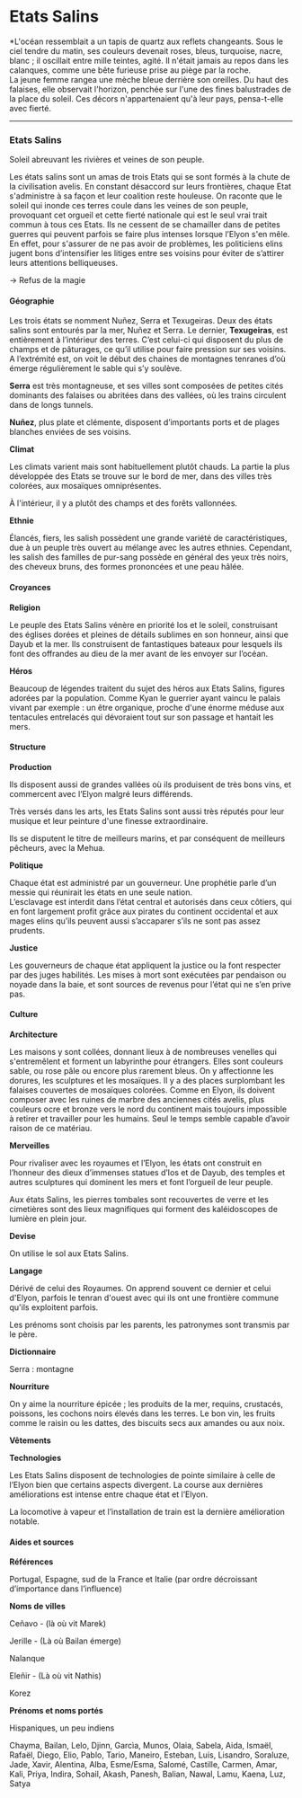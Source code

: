 # Etats Salins

\*L'océan ressemblait a un tapis de quartz aux reflets changeants. Sous le ciel tendre du matin, ses couleurs devenait roses, bleus, turquoise, nacre, blanc ; il oscillait entre mille teintes, agité. Il n'était jamais au repos dans les calanques, comme une bête furieuse prise au piège par la roche.\
La jeune femme rangea une mèche bleue derrière son oreilles. Du haut des falaises, elle observait l'horizon, penchée sur l'une des fines balustrades de la place du soleil. Ces décors n'appartenaient qu'à leur pays, pensa-t-elle avec fierté.

***

### Etats Salins

Soleil abreuvant les rivières et veines de son peuple.

Les états salins sont un amas de trois Etats qui se sont formés à la chute de la civilisation avelis. En constant désaccord sur leurs frontières, chaque Etat s'administre à sa façon et leur coalition reste houleuse. On raconte que le soleil qui inonde ces terres coule dans les veines de son peuple, provoquant cet orgueil et cette fierté nationale qui est le seul vrai trait commun à tous ces Etats. Ils ne cessent de se chamailler dans de petites guerres qui peuvent parfois se faire plus intenses lorsque l’Elyon s'en mêle. En effet, pour s'assurer de ne pas avoir de problèmes, les politiciens elins jugent bons d’intensifier les litiges entre ses voisins pour éviter de s’attirer leurs attentions belliqueuses.

-> Refus de la magie

#### Géographie

Les trois états se nomment Nuñez, Serra et Texugeiras. Deux des états salins sont entourés par la mer, Nuñez et Serra. Le dernier, **Texugeiras**, est entièrement à l’intérieur des terres. C’est celui-ci qui disposent du plus de champs et de pâturages, ce qu’il utilise pour faire pression sur ses voisins. A l’extrémité est, on voit le début des chaines de montagnes tenranes d’où émerge régulièrement le sable qui s’y soulève.

**Serra** est très montagneuse, et ses villes sont composées de petites cités dominants des falaises ou abritées dans des vallées, où les trains circulent dans de longs tunnels.

**Nuñez**, plus plate et clémente, disposent d’importants ports et de plages blanches enviées de ses voisins.

**Climat**

Les climats varient mais sont habituellement plutôt chauds. La partie la plus développée des Etats se trouve sur le bord de mer, dans des villes très colorées, aux mosaïques omniprésentes.

À l'intérieur, il y a plutôt des champs et des forêts vallonnées.

**Ethnie**

Élancés, fiers, les salish possèdent une grande variété de caractéristiques, due à un peuple très ouvert au mélange avec les autres ethnies. Cependant, les salish des familles de pur-sang possède en général des yeux très noirs, des cheveux bruns, des formes prononcées et une peau hâlée.

#### Croyances

**Religion**

Le peuple des Etats Salins vénère en priorité Ios et le soleil, construisant des églises dorées et pleines de détails sublimes en son honneur, ainsi que Dayub et la mer. Ils construisent de fantastiques bateaux pour lesquels ils font des offrandes au dieu de la mer avant de les envoyer sur l’océan.

**Héros**

Beaucoup de légendes traitent du sujet des héros aux Etats Salins, figures adorées par la population. Comme Kyan le guerrier ayant vaincu le palais vivant par exemple : un être organique, proche d'une énorme méduse aux tentacules entrelacés qui dévoraient tout sur son passage et hantait les mers.

#### Structure

**Production**

Ils disposent aussi de grandes vallées où ils produisent de très bons vins, et commercent avec l’Elyon malgré leurs différends.

Très versés dans les arts, les Etats Salins sont aussi très réputés pour leur musique et leur peinture d'une finesse extraordinaire.

Ils se disputent le titre de meilleurs marins, et par conséquent de meilleurs pêcheurs, avec la Mehua.

**Politique**

Chaque état est administré par un gouverneur. Une prophétie parle d’un messie qui réunirait les états en une seule nation.\
L’esclavage est interdit dans l’état central et autorisés dans ceux côtiers, qui en font largement profit grâce aux pirates du continent occidental et aux mages elins qu’ils peuvent aussi s’accaparer s’ils ne sont pas assez prudents.

**Justice**

Les gouverneurs de chaque état appliquent la justice ou la font respecter par des juges habilités. Les mises à mort sont exécutées par pendaison ou noyade dans la baie, et sont sources de revenus pour l’état qui ne s’en prive pas.

#### Culture

**Architecture**

Les maisons y sont collées, donnant lieux à de nombreuses venelles qui s'entremêlent et forment un labyrinthe pour étrangers. Elles sont couleurs sable, ou rose pâle ou encore plus rarement bleus. On y affectionne les dorures, les sculptures et les mosaïques. Il y a des places surplombant les falaises couvertes de mosaïques colorées. Comme en Elyon, ils doivent composer avec les ruines de marbre des anciennes cités avelis, plus couleurs ocre et bronze vers le nord du continent mais toujours impossible à retirer et travailler pour les humains. Seul le temps semble capable d’avoir raison de ce matériau.

**Merveilles**

Pour rivaliser avec les royaumes et l’Elyon, les états ont construit en l’honneur des dieux d’immenses statues d’Ios et de Dayub, des temples et autres sculptures qui dominent les mers et font l’orgueil de leur peuple.

Aux états Salins, les pierres tombales sont recouvertes de verre et les cimetières sont des lieux magnifiques qui forment des kaléidoscopes de lumière en plein jour.

**Devise**

On utilise le sol aux Etats Salins.

**Langage**

Dérivé de celui des Royaumes. On apprend souvent ce dernier et celui d'Elyon, parfois le tenran d'ouest avec qui ils ont une frontière commune qu'ils exploitent parfois.

Les prénoms sont choisis par les parents, les patronymes sont transmis par le père.

**Dictionnaire**

Serra : montagne

**Nourriture**

On y aime la nourriture épicée ; les produits de la mer, requins, crustacés, poissons, les cochons noirs élevés dans les terres. Le bon vin, les fruits comme le raisin ou les dattes, des biscuits secs aux amandes ou aux noix.

**Vêtements**&#x20;

**Technologies**

Les Etats Salins disposent de technologies de pointe similaire à celle de l’Elyon bien que certains aspects divergent. La course aux dernières améliorations est intense entre chaque état et l’Elyon.

La locomotive à vapeur et l’installation de train est la dernière amélioration notable.

#### Aides et sources

**Références**

Portugal, Espagne, sud de la France et Italie (par ordre décroissant d’importance dans l’influence)

**Noms de villes**

Ceñavo - (là où vit Marek)

Jerille - (Là où Bailan émerge)

Nalanque

Eleñir - (Là où vit Nathis)

Korez

**Prénoms et noms portés**

Hispaniques, un peu indiens

Chayma, Bailan, Lelo, Djinn, Garcìa, Munos, Olaia, Sabela, Aida, Ismaël, Rafaël, Diego, Elio, Pablo, Tario, Maneiro, Esteban, Luis, Lisandro, Soraluze, Jade, Xavir, Alentina, Alba, Esme/Esma, Salomé, Castille, Carmen, Amar, Kali, Priya, Indira, Sohail, Akash, Panesh, Balian, Nawal, Lamu, Kaena, Luz, Satya
